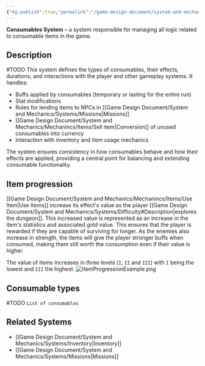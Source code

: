 ```yaml
---
{"dg-publish":true,"permalink":"/game-design-document/system-and-mechanics/systems/consumables/"}
---
```


**Consumables System** – a system responsible for managing all logic related to consumable items in the game.
## Description
#TODO
This system defines the types of consumables, their effects, durations, and interactions with the player and other gameplay systems. It handles:

- Buffs applied by consumables (temporary or lasting for the entire run)
- Stat modifications
- Rules for lending items to NPCs in [[Game Design Document/System and Mechanics/Systems/Missions\|Missions]]
- [[Game Design Document/System and Mechanics/Mechanincs/Items/Sell item\|Conversion]] of unused consumables into currency 
- Interaction with inventory and item usage mechanics

The system ensures consistency in how consumables behave and how their effects are applied, providing a central point for balancing and extending consumable functionality.

## Item progression
[[Game Design Document/System and Mechanics/Mechanincs/Items/Use Item\|Use Items]] increase its effect's value as the player [[Game Design Document/System and Mechanics/Systems/Difficulty#Description\|explores the dungeon]]. This increased value is represented as an increase in the item's statistics and associated gold value.
This ensures that the player is rewarded if they are capable of surviving for longer. As the enemies also increase in strength, the items will give the player stronger buffs when consumed, making them still worth the consumption even if their value is higher.

The value of items increases in three levels (`I`, `II` and `III`)  with `I` being the lowest and `III` the highest.
![ItemProgressionExample.png](/img/user/Game%20Design%20Document/Images/Examples/ItemProgressionExample.png)
## Consumable types
#TODO `List of consumables`
## Related Systems
- [[Game Design Document/System and Mechanics/Systems/Inventory\|Inventory]]
- [[Game Design Document/System and Mechanics/Systems/Missions\|Missions]]